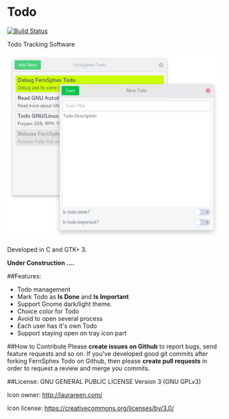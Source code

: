 # Todo
[![Build Status](https://travis-ci.org/fernsphex/todo.svg?branch=master)](https://travis-ci.org/fernsphex/todo)

Todo Tracking Software

<p align="center">
    <img alt="Screenshot" src="screenshot.png">
</p>

Developed in C and GTK+ 3.

**Under Construction ....**

##Features:
* Todo management
* Mark Todo as **Is Done** and **Is Important**
* Support Gnome dark/light theme.
* Choice color for Todo
* Avoid to open several process
* Each user has it's own Todo
* Support staying open on tray icon part

##How to Contribute
Please **create issues on Github** to report bugs, send feature requests and so on.
If you've developed good git commits after forking FernSphex Todo on Github,
then please **create pull requests** in order to request a review and merge you commits.

##License:
GNU GENERAL PUBLIC LICENSE Version 3 (GNU GPLv3)

Icon owner: http://laurareen.com/

Icon license: https://creativecommons.org/licenses/by/3.0/
